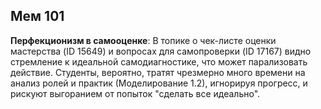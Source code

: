 ## Мем 101

**Перфекционизм в самооценке**: В топике о чек-листе оценки мастерства (ID 15649) и вопросах для самопроверки (ID 17167) видно стремление к идеальной самодиагностике, что может парализовать действие. Студенты, вероятно, тратят чрезмерно много времени на анализ ролей и практик (Моделирование 1.2), игнорируя прогресс, и рискуют выгоранием от попыток "сделать все идеально".